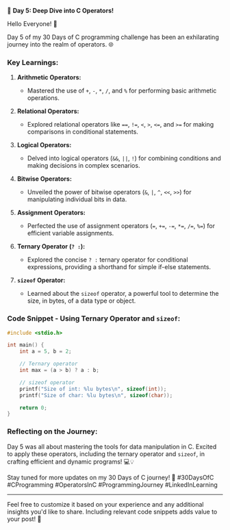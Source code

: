 🚀 **Day 5: Deep Dive into C Operators!**

Hello Everyone! 👋

Day 5 of my 30 Days of C programming challenge has been an exhilarating journey into the realm of operators. 🌐

### Key Learnings:

1. **Arithmetic Operators:**
   - Mastered the use of `+`, `-`, `*`, `/`, and `%` for performing basic arithmetic operations.

2. **Relational Operators:**
   - Explored relational operators like `==`, `!=`, `<`, `>`, `<=`, and `>=` for making comparisons in conditional statements.

3. **Logical Operators:**
   - Delved into logical operators (`&&`, `||`, `!`) for combining conditions and making decisions in complex scenarios.

4. **Bitwise Operators:**
   - Unveiled the power of bitwise operators (`&`, `|`, `^`, `<<`, `>>`) for manipulating individual bits in data.

5. **Assignment Operators:**
   - Perfected the use of assignment operators (`=`, `+=`, `-=`, `*=`, `/=`, `%=`) for efficient variable assignments.

6. **Ternary Operator (`? :`):**
   - Explored the concise `? :` ternary operator for conditional expressions, providing a shorthand for simple if-else statements.

7. **`sizeof` Operator:**
   - Learned about the `sizeof` operator, a powerful tool to determine the size, in bytes, of a data type or object.

### Code Snippet - Using Ternary Operator and `sizeof`:

```c
#include <stdio.h>

int main() {
    int a = 5, b = 2;

    // Ternary operator
    int max = (a > b) ? a : b;

    // sizeof operator
    printf("Size of int: %lu bytes\n", sizeof(int));
    printf("Size of char: %lu bytes\n", sizeof(char));

    return 0;
}
```

### Reflecting on the Journey:

Day 5 was all about mastering the tools for data manipulation in C. Excited to apply these operators, including the ternary operator and `sizeof`, in crafting efficient and dynamic programs! 💻💡

Stay tuned for more updates on my 30 Days of C journey! 🚀
#30DaysOfC #CProgramming #OperatorsInC #ProgrammingJourney #LinkedInLearning

---

Feel free to customize it based on your experience and any additional insights you'd like to share. Including relevant code snippets adds value to your post! 🌟
